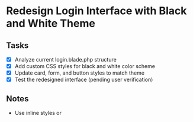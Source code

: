 # Redesign Login Interface with Black and White Theme

## Tasks
- [x] Analyze current login.blade.php structure
- [x] Add custom CSS styles for black and white color scheme
- [x] Update card, form, and button styles to match theme
- [x] Test the redesigned interface (pending user verification)

## Notes
- Use inline styles or <style> block to override Bootstrap defaults
- Main colors: Black (#000000) and White (#FFFFFF)
- Ensure readability and contrast
